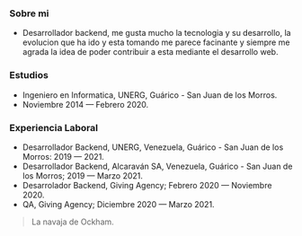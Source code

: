 ### Sobre mi
- Desarrollador backend, me gusta mucho la tecnologia y su desarrollo, la evolucion que ha ido y esta tomando me parece facinante y siempre me agrada la idea de poder contribuir a esta mediante el desarrollo web.

### Estudios
- Ingeniero en Informatica, UNERG, Guárico - San Juan de los Morros.
- Noviembre 2014 — Febrero 2020.

### Experiencia Laboral
- Desarrollador Backend, UNERG, Venezuela, Guárico - San Juan de los Morros: 2019 — 2021.
- Desarrollador Backend, Alcaraván SA, Venezuela, Guárico - San Juan de los Morros; 2019 — Marzo 2021.
- Desarrolador Backend, Giving Agency; Febrero 2020 — Noviembre 2020.
- QA, Giving Agency; Diciembre 2020 — Marzo 2021.

> La navaja de Ockham.
